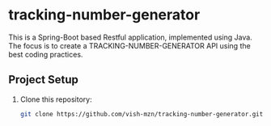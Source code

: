 # tracking-number-generator

This is a Spring-Boot based Restful application, implemented using Java. The focus is to create a TRACKING-NUMBER-GENERATOR API using the best coding practices.

## Project Setup

1. Clone this repository:
   ```bash
   git clone https://github.com/vish-mzn/tracking-number-generator.git

